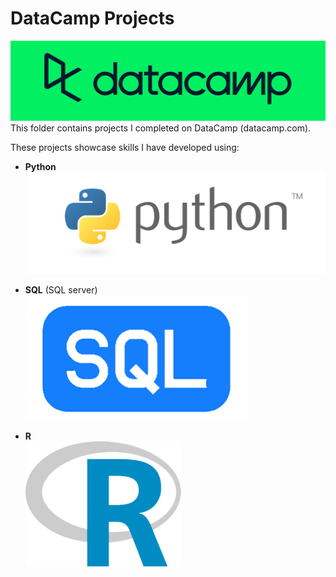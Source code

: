 # DataCamp Projects
![DataCamp Logo](../assets/datacamp.png)  
This folder contains projects I completed on DataCamp (datacamp.com). 

These projects showcase skills I have developed using:

- **Python**  
![Python Logo](../assets/python.png)

- **SQL** (SQL server)  
![SQL Logo](../assets/SQL.png)

- **R**  
![R Logo](../assets/R.png)